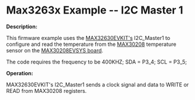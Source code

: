# Max3263x Example -- I2C Master 1

**Description:**

This firmware example uses the [MAX32630EVKIT's](https://www.maximintegrated.com/en/products/microcontrollers/MAX32630-EVKIT.html/tb_tab0) I2C_Master1 to configure and read the temperature from the [MAX30208](https://www.maximintegrated.com/en/products/sensors/MAX30208.html) temperature sensor on the [MAX30208EVSYS board](https://www.maximintegrated.com/en/products/sensors/MAX30208EVSYS.html).

The code requires the frequency to be 400KHZ;
SDA = P3_4;
SCL = P3_5;

**Operation:**

MAX32630EVKIT's I2C_Master1 sends a clock signal and data to WRITE or READ from MAX30208 registers.

